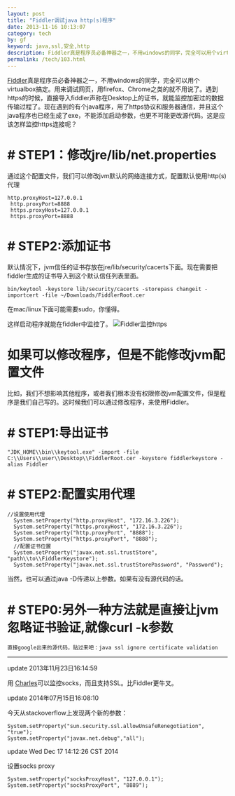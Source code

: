 ```yaml
---
layout: post
title: "Fiddler调试java http(s)程序"
date: 2013-11-16 10:13:07
category: tech
by: gf
keyword: java,ssl,安全,http
description: Fiddler真是程序员必备神器之一，不用windows的同学，完全可以用个virtualbox搞定。用来调试网页，用firefox、Chrome之类的就不用说了。遇到https的时候，直接导入fiddler声称在De
permalink: /tech/103.html
---
```

[Fiddler][]真是程序员必备神器之一，不用windows的同学，完全可以用个virtualbox搞定。用来调试网页，用firefox、Chrome之类的就不用说了。遇到https的时候，直接导入fiddler声称在Desktop上的证书，就能监控加密过的数据传输过程了。现在遇到的有个java程序，用了https协议和服务器通信，并且这个java程序也已经生成了exe，不能添加启动参数，也更不可能更改源代码。这是应该怎样监控https连接呢？

# # STEP1：修改jre/lib/net.properties ##

通过这个配置文件，我们可以修改jvm默认的网络连接方式，配置默认使用http(s)代理

    http.proxyHost=127.0.0.1
     http.proxyPort=8888
     https.proxyHost=127.0.0.1
     https.proxyPort=8888

# # STEP2:添加证书 ##

默认情况下，jvm信任的证书存放在jre/lib/security/cacerts下面。现在需要把fiddler生成的证书导入到这个默认信任列表里面。

    bin/keytool -keystore lib/security/cacerts -storepass changeit -importcert -file ~/Downloads/FiddlerRoot.cer

在mac/linux下面可能需要sudo，你懂得。

这样启动程序就能在fiddler中监控了。 ![Fiddler监控https][Fiddler_https]

#  如果可以修改程序，但是不能修改jvm配置文件 #

比如，我们不想影响其他程序，或者我们根本没有权限修改jvm配置文件，但是程序是我们自己写的。这时候我们可以通过修改程序，来使用Fiddler。

# # STEP1:导出证书 ##

    "JDK_HOME\\bin\\keytool.exe" -import -file C:\\Users\\user\\Desktop\\FiddlerRoot.cer -keystore fiddlerkeystore -alias Fiddler

# # STEP2:配置实用代理 ##

    //设置使用代理
      System.setProperty("http.proxyHost", "172.16.3.226");
      System.setProperty("https.proxyHost", "172.16.3.226");
      System.setProperty("http.proxyPort", "8888");
      System.setProperty("https.proxyPort", "8888");
      //配置证书位置
      System.setProperty("javax.net.ssl.trustStore", "path\\to\\FiddlerKeystore");
      System.setProperty("javax.net.ssl.trustStorePassword", "Password");

当然，也可以通过java -D传递以上参数。如果有没有源代码的话。

# # STEP0:另外一种方法就是直接让jvm忽略证书验证,就像curl -k参数 ##

    直接google出来的源代码，贴过来吧：java ssl ignore certificate validation

--------------------

update 2013年11月23日16:14:59

用 [Charles][]可以监控socks，而且支持SSL。比Fiddler更牛叉。

update 2014年07月15日16:08:10

今天从stackoverflow上发现两个新的参数：

    System.setProperty("sun.security.ssl.allowUnsafeRenegotiation", "true");       
    System.setProperty("javax.net.debug","all");

update Wed Dec 17 14:12:26 CST 2014

设置socks proxy

	System.setProperty("socksProxyHost", "127.0.0.1");
	System.setProperty("socksProxyPort", "8889");

[Fiddler]: http://fiddler2.com/
[Fiddler_https]: http://www.gfzj.us/gfzjus_blog/tech/2014-10-22/4728bd11b921c30906926f31b87093d6.png
[Charles]: http://www.charlesproxy.com/documentation/using-charles/ssl-certificates/
